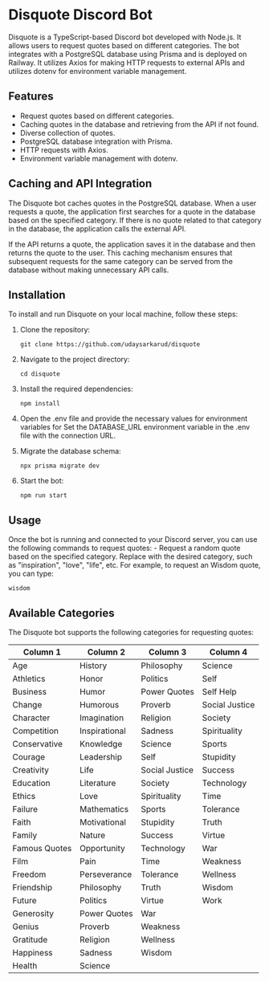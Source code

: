 # Disquote Discord Bot

Disquote is a TypeScript-based Discord bot developed with Node.js. It allows users to request quotes based on different categories. The bot integrates with a PostgreSQL database using Prisma and is deployed on Railway. It utilizes Axios for making HTTP requests to external APIs and utilizes dotenv for environment variable management.

## Features

- Request quotes based on different categories.
- Caching quotes in the database and retrieving from the API if not found.
- Diverse collection of quotes.
- PostgreSQL database integration with Prisma.
- HTTP requests with Axios.
- Environment variable management with dotenv.

## Caching and API Integration

The Disquote bot caches quotes in the PostgreSQL database. When a user requests a quote, the application first searches for a quote in the database based on the specified category. If there is no quote related to that category in the database, the application calls the external API.

If the API returns a quote, the application saves it in the database and then returns the quote to the user. This caching mechanism ensures that subsequent requests for the same category can be served from the database without making unnecessary API calls.

## Installation

To install and run Disquote on your local machine, follow these steps:

1. Clone the repository:

   ```shell
   git clone https://github.com/udaysarkarud/disquote
   ```

2. Navigate to the project directory:

   ```shell
   cd disquote
   ```

3. Install the required dependencies:

   ```shell
   npm install
   ```

4. Open the .env file and provide the necessary values for environment variables for Set the DATABASE_URL environment variable in the .env file with the connection URL.
5. Migrate the database schema:
   ```shell
   npx prisma migrate dev
   ```
6. Start the bot:
   ```shell
   npm run start
   ```

## Usage

Once the bot is running and connected to your Discord server, you can use the following commands to request quotes: <category> - Request a random quote based on the specified category. Replace <category> with the desired category, such as "inspiration", "love", "life", etc. For example, to request an Wisdom quote, you can type:

```shell
wisdom
```

## Available Categories

The Disquote bot supports the following categories for requesting quotes:

| Column 1      | Column 2      | Column 3       | Column 4       |
| ------------- | ------------- | -------------- | -------------- |
| Age           | History       | Philosophy     | Science        |
| Athletics     | Honor         | Politics       | Self           |
| Business      | Humor         | Power Quotes   | Self Help      |
| Change        | Humorous      | Proverb        | Social Justice |
| Character     | Imagination   | Religion       | Society        |
| Competition   | Inspirational | Sadness        | Spirituality   |
| Conservative  | Knowledge     | Science        | Sports         |
| Courage       | Leadership    | Self           | Stupidity      |
| Creativity    | Life          | Social Justice | Success        |
| Education     | Literature    | Society        | Technology     |
| Ethics        | Love          | Spirituality   | Time           |
| Failure       | Mathematics   | Sports         | Tolerance      |
| Faith         | Motivational  | Stupidity      | Truth          |
| Family        | Nature        | Success        | Virtue         |
| Famous Quotes | Opportunity   | Technology     | War            |
| Film          | Pain          | Time           | Weakness       |
| Freedom       | Perseverance  | Tolerance      | Wellness       |
| Friendship    | Philosophy    | Truth          | Wisdom         |
| Future        | Politics      | Virtue         | Work           |
| Generosity    | Power Quotes  | War            |                |
| Genius        | Proverb       | Weakness       |                |
| Gratitude     | Religion      | Wellness       |                |
| Happiness     | Sadness       | Wisdom         |                |
| Health        | Science       |                |                |
